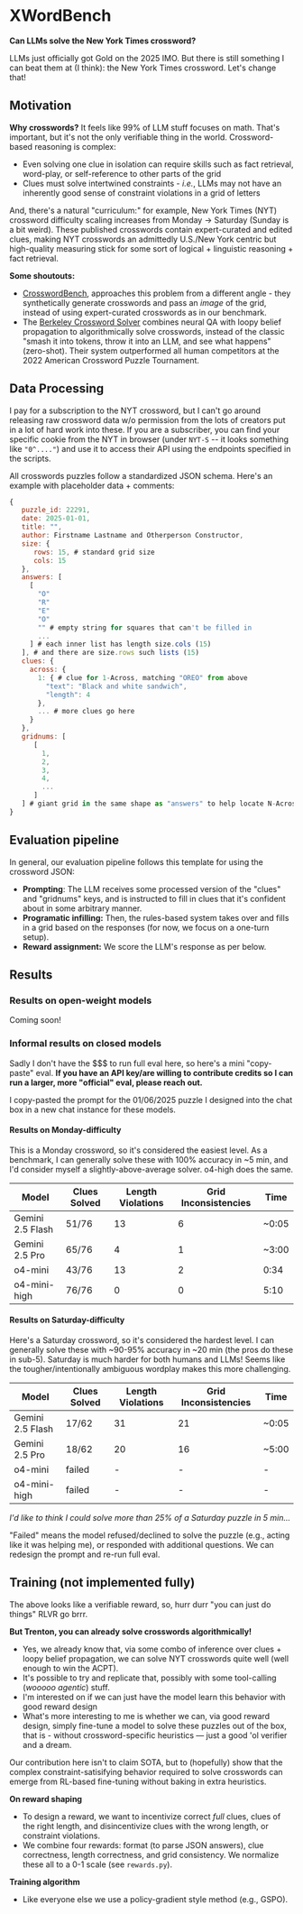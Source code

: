 # XWordBench

**Can LLMs solve the New York Times crossword?**

LLMs just officially got Gold on the 2025 IMO. But there is still something I can beat them at (I think): the New York Times crossword. Let's change that!

## Motivation

**Why crosswords?**
It feels like 99% of LLM stuff focuses on math. That's important, but it's not the only verifiable thing in the world.
Crossword-based reasoning is complex:
  - Even solving one clue in isolation can require skills such as fact retrieval, word-play, or self-reference to other parts of the grid
  - Clues must solve intertwined constraints - *i.e.*, LLMs may not have an inherently good sense of constraint violations in a grid of letters

And, there's a natural "curriculum:" for example, New York Times (NYT) crossword difficulty scaling increases from Monday -> Saturday (Sunday is a bit weird). These published crosswords contain expert-curated and edited clues, making NYT crosswords an admittedly U.S./New York centric but high-quality measuring stick for some sort of logical + linguistic reasoning + fact retrieval. 

**Some shoutouts:**
* [CrosswordBench](https://arxiv.org/html/2504.00043v1), approaches this problem from a different angle - they synthetically generate crosswords and pass an *image* of the grid, instead of using expert-curated crosswords as in our benchmark. 
* The [Berkeley Crossword Solver](https://arxiv.org/abs/2205.09665) combines neural QA with loopy belief propagation to algorithmically solve crosswords, instead of the classic "smash it into tokens, throw it into an LLM, and see what happens" (zero-shot). Their system outperformed all human competitors at the 2022 American Crossword Puzzle Tournament. 

## Data Processing

I pay for a subscription to the NYT crossword, but I can't go around releasing raw crossword data w/o permission from the lots of creators put in a lot of hard work into these. If you are a subscriber, you can find your specific cookie from the NYT in browser (under `NYT-S` -- it looks something like `"0^...."`) and use it to access their API using the endpoints specified in the scripts.

All crosswords puzzles follow a standardized JSON schema. Here's an example with placeholder data + comments:
```javascript
{
   puzzle_id: 22291,
   date: 2025-01-01,
   title: "",
   author: Firstname Lastname and Otherperson Constructor,
   size: {
      rows: 15, # standard grid size
      cols: 15
   },
   answers: [
     [
       "O"
       "R"
       "E"
       "O"
       "" # empty string for squares that can't be filled in
       ...
     ] # each inner list has length size.cols (15)
   ], # and there are size.rows such lists (15)
   clues: {
     across: {
       1: { # clue for 1-Across, matching "OREO" from above
         "text": "Black and white sandwich",
         "length": 4
       }, 
       ... # more clues go here 
     }
   },
   gridnums: [
      [
        1,
        2,
        3,
        4,
        ...
      ]
   ] # giant grid in the same shape as "answers" to help locate N-Across/Down clues  
}
```

## Evaluation pipeline

In general, our evaluation pipeline follows this template for using the crossword JSON:
* **Prompting**: The LLM receives some processed version of the "clues" and "gridnums" keys, and is instructed to fill in clues that it's confident about in some arbitrary manner. 
* **Programatic infilling:** Then, the rules-based system takes over and fills in a grid based on the responses (for now, we focus on a one-turn setup).
* **Reward assignment:** We score the LLM's response as per below.

## Results 

### Results on open-weight models

Coming soon!

### Informal results on closed models

Sadly I don't have the $$$ to run full eval here, so here's a mini "copy-paste" eval. **If you have an API key/are willing to contribute credits so I can run a larger, more "official" eval, please reach out.**

I copy-pasted the prompt for the 01/06/2025 puzzle I designed into the chat box in a new chat instance for these models. 

#### Results on Monday-difficulty

This is a Monday crossword, so it's considered the easiest level. As a benchmark, I can generally solve these with 100% accuracy in ~5 min, and I'd consider myself a slightly-above-average solver. o4-high does the same. 

|**Model**|**Clues Solved**|**Length Violations**|**Grid Inconsistencies**|**Time**|
|-|-|-|-|-|
|Gemini 2.5 Flash|51/76|13|6|~0:05|
|Gemini 2.5 Pro|65/76|4|1|~3:00|
|o4-mini |43/76|13|2|0:34|
|o4-mini-high |76/76 |0|0 |5:10| 

#### Results on Saturday-difficulty

Here's a Saturday crossword, so it's considered the hardest level. I can generally solve these with ~90-95% accuracy in ~20 min (the pros do these in sub-5). Saturday is much harder for both humans and LLMs! Seems like the tougher/intentionally ambiguous wordplay makes this more challenging.

|**Model**|**Clues Solved**|**Length Violations**|**Grid Inconsistencies**|**Time**|
|-|-|-|-|-|
|Gemini 2.5 Flash|17/62|31|21|~0:05|
|Gemini 2.5 Pro|18/62|20|16|~5:00|
|o4-mini |failed|-|-|-|
|o4-mini-high |failed |-|- |-| 

*I'd like to think I could solve more than 25% of a Saturday puzzle in 5 min...*

"Failed" means the model refused/declined to solve the puzzle (e.g., acting like it was helping me), or responded with additional questions. We can redesign the prompt and re-run full eval. 

## Training (not implemented fully)

The above looks like a verifiable reward, so, hurr durr "you can just do things" RLVR go brrr.

**But Trenton, you can already solve crosswords algorithmically!**
* Yes, we already know that, via some combo of inference over clues + loopy belief propagation, we can solve NYT crosswords quite well (well enough to win the ACPT). 
* It's possible to try and replicate that, possibly with some tool-calling (*wooooo agentic*) stuff.
* I'm interested on if we can just have the model learn this behavior with good reward design 
* What's more interesting to me is whether we can, via good reward design, simply fine-tune a model to solve these puzzles out of the box, that is - without crossword-specific heuristics — just a good 'ol verifier and a dream. 

Our contribution here isn't to claim SOTA, but to (hopefully) show that the complex constraint-satisifying behavior required to solve crosswords can emerge from RL-based fine-tuning without baking in extra heuristics. 

**On reward shaping**
* To design a reward, we want to incentivize correct *full* clues, clues of the right length, and disincentivize clues with the wrong length, or constraint violations.
* We combine four rewards: format (to parse JSON answers), clue correctness, length correctness, and grid consistency. We normalize these all to a 0-1 scale (see `rewards.py`).

**Training algorithm**
* Like everyone else we use a policy-gradient style method (e.g., GSPO). 
